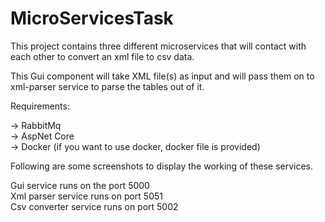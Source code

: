 # MicroServicesTask
This project contains three different microservices that will contact with each other to convert an xml file to csv data.

This Gui component will take XML file(s) as input and will pass them on to xml-parser service to parse the tables out of it.

Requirements:

 -> RabbitMq  
 -> AspNet Core  
 -> Docker (if you want to use docker, docker file is provided)  

Following are some screenshots to display the working of these services. 

Gui service runs on the port 5000  
Xml parser service runs on port 5051  
Csv converter service runs on port 5002  

